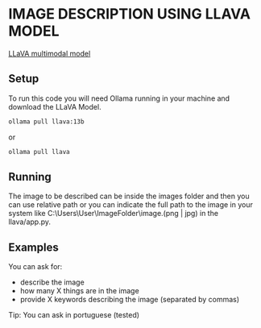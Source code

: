 # IMAGE DESCRIPTION USING LLAVA MODEL

[LLaVA multimodal model](https://ollama.com/library/llava)

## Setup

To run this code you will need Ollama running in your machine and download the LLaVA Model.

```bash
ollama pull llava:13b
```

or

```bash
ollama pull llava
```

## Running

The image to be described can be inside the images folder and then you can use relative path or you can indicate the full path to the image in your system like C:\\Users\\User\\ImageFolder\\image.(png | jpg) in the llava/app.py.

## Examples

You can ask for:

- describe the image
- how many X things are in the image
- provide X keywords describing the image (separated by commas)

Tip: You can ask in portuguese (tested)
